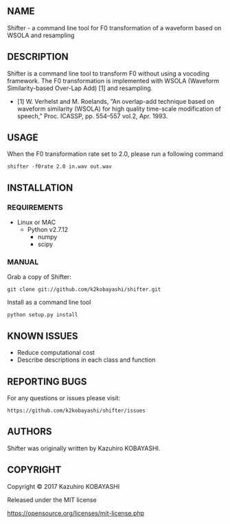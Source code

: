 NAME
----

Shifter - a command line tool for F0 transformation of a waveform based on WSOLA and resampling

DESCRIPTION
-----------

Shifter is a command line tool to transform F0 without using a vocoding framework.
The F0 transformation is implemented with WSOLA (Waveform Similarity-based Over-Lap Add) [1] and resampling.

-  [1] W. Verhelst and M. Roelands, “An overlap-add technique based on waveform similarity (WSOLA) for
  high quality time-scale modification of speech,” Proc. ICASSP, pp. 554–557 vol.2, Apr. 1993.

USAGE
-----

When the F0 transformation rate set to 2.0, please run a following command

    shifter -f0rate 2.0 in.wav out.wav

INSTALLATION
------------

### REQUIREMENTS

- Linux or MAC
  - Python v2.7.12
      - numpy
      - scipy


### MANUAL

Grab a copy of Shifter:

    git clone git://github.com/k2kobayashi/shifter.git

Install as a command line tool

    python setup.py install

KNOWN ISSUES
------------

- Reduce computational cost
- Describe descriptions in each class and function


REPORTING BUGS
--------------

For any questions or issues please visit:

    https://github.com/k2kobayashi/shifter/issues

AUTHORS
-------

Shifter was originally written by Kazuhiro KOBAYASHI.

COPYRIGHT
---------

Copyright © 2017 Kazuhiro KOBAYASHI

Released under the MIT license

https://opensource.org/licenses/mit-license.php
